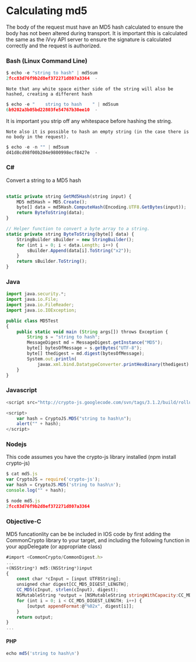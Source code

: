 # Calculating md5

The body of the request must have an MD5 hash calculated to ensure the body has
not been altered during transport. It is important this is calculated the same
as the iVvy API server to ensure the signature is calculated correctly and the
request is authorized.

### Bash (Linux Command Line)

```javascript
$ echo -e "string to hash" | md5sum
2fcc83d76f9b2d8ef372271d807a3364  -
```

`Note that any white space either side of the string will also be hashed, creating a different hash`

```javascript
$ echo -e "    string to hash    " | md5sum
6b9202a3b05bd22803fe54767b30ee10  -
```

It is important you strip off any whitespace before hashing the string.

`Note also it is possible to hash an empty string (in the case there is no body in the request).`

```javascript
$ echo -e -n "" | md5sum 
d41d8cd98f00b204e9800998ecf8427e  -
```

### C#

Convert a string to a MD5 hash

```javascript
   
static private string GetMd5Hash(string input) {
    MD5 md5Hash = MD5.Create();
    byte[] data = md5Hash.ComputeHash(Encoding.UTF8.GetBytes(input));
    return ByteToString(data);
}

// Helper function to convert a byte array to a string.
static private string ByteToString(byte[] data) {
    StringBuilder sBuilder = new StringBuilder();
    for (int i = 0; i < data.Length; i++) {
        sBuilder.Append(data[i].ToString("x2"));
    }
    return sBuilder.ToString();
}
```
	
### Java

```javascript
import java.security.*;
import java.io.File;
import java.io.FileReader;
import java.io.IOException;

public class MD5Test
{
    public static void main (String args[]) throws Exception {
        String s = "string to hash";
        MessageDigest md = MessageDigest.getInstance("MD5");
        byte[] bytesOfMessage = s.getBytes("UTF-8");
        byte[] thedigest = md.digest(bytesOfMessage);
        System.out.println(
            javax.xml.bind.DatatypeConverter.printHexBinary(thedigest).toLowerCase());
    }
}
```

### Javascript

```javascript
<script src="http://crypto-js.googlecode.com/svn/tags/3.1.2/build/rollups/md5.js"></script>

<script>
    var hash = CryptoJS.MD5("string to hash\n");
    alert("" + hash);
</script>
```

### Nodejs

This code assumes you have the crypto-js library installed (npm install crypto-js)

```javascript
$ cat md5.js 
var CryptoJS = require('crypto-js');
var hash = CryptoJS.MD5('string to hash\n');
console.log("" + hash);

$ node md5.js 
2fcc83d76f9b2d8ef372271d807a3364
```

### Objective-C

MD5 funcationlity can be be included in IOS code by first adding the CommonCrypto library to your target, and including the following function in your appDelegate (or appropriate class)

```javascript
#import <CommonCrypto/CommonDigest.h>
...
+(NSString*) md5:(NSString*)input
{
	const char *cInput = [input UTF8String];
	unsigned char digest[CC_MD5_DIGEST_LENGTH];
	CC_MD5(cInput, strlen(cInput), digest);	
	NSMutableString *output = [NSMutableString stringWithCapacity:CC_MD5_DIGEST_LENGTH * 2];
	for (int i = 0; i < CC_MD5_DIGEST_LENGTH; i++) {
		[output appendFormat:@"%02x", digest[i]];
	}
	return output;
}
...
```

#### PHP

```javascript
echo md5('string to hash\n')
```
